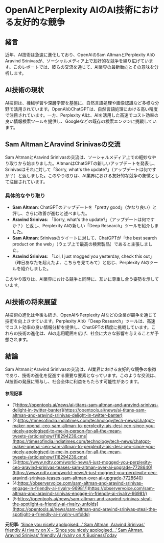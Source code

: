 # OpenAIとPerplexity AIのAI技術における友好的な競争

## 緒言

近年、AI技術は急速に進化しており、OpenAIのSam AltmanとPerplexity AIのAravind Srinivasが、ソーシャルメディア上で友好的な競争を繰り広げています。このレポートでは、彼らの交流を通じて、AI業界の最新動向とその意味を分析します。

## AI技術の現状

AI技術は、機械学習や深層学習を基盤に、自然言語処理や画像認識など多様な分野で活用されています。OpenAIのChatGPTは、自然言語処理における高い精度で注目されています。一方、Perplexity AIは、AIを活用した高速でコスト効率の良い情報検索ツールを提供し、Googleなどの既存の検索エンジンに挑戦しています。

## Sam AltmanとAravind Srinivasの交流

Sam AltmanとAravind Srinivasの交流は、ソーシャルメディア上での軽妙なやり取りから始まりました。AltmanはChatGPTの新しいアップデートを発表し、Srinivasはそれに対して「Sorry, what's the update?」（アップデートは何ですか？）と返しました。このやり取りは、AI業界における友好的な競争の象徴として注目されています。

### 具体的なやり取り

- **Sam Altman**: ChatGPTのアップデートを「pretty good」（かなり良い）と評し、さらに改善が進むと述べました。
- **Aravind Srinivas**: 「Sorry, what's the update?」（アップデートは何ですか？）と返し、Perplexity AIの新しい「Deep Research」ツールを紹介しました。
- **Sam Altman**: Srinivasのツイートに対して、ChatGPTが「the best search product on the web」（ウェブ上で最高の検索製品）であると主張しました。
- **Aravind Srinivas**: 「Lol, I just mogged you yesterday, check this out」（昨日あなたを超えたよ、こちらを見てみて）と応じ、Perplexity AIのツールを紹介しました。

このやり取りは、AI業界における競争と同時に、互いに尊重し合う姿勢を示しています。

## AI技術の将来展望

AI技術の進化は今後も続き、OpenAIやPerplexity AIなどの企業が競争を通じて技術を向上させています。Perplexity AIの「Deep Research」ツールは、高速でコスト効率の良い情報分析を提供し、ChatGPTの精度に挑戦しています。これらの技術の進化は、AIの応用範囲を広げ、社会に大きな影響を与えることが予想されます。

## 結論

Sam AltmanとAravind Srinivasの交流は、AI業界における友好的な競争の象徴であり、技術の進化を促進する重要な要素となっています。このような交流は、AI技術の発展に寄与し、社会全体に利益をもたらす可能性があります。

#### 参照記事
- [1:https://opentools.ai/news/ai-titans-sam-altman-and-aravind-srinivas-delight-in-twitter-banter](https://opentools.ai/news/ai-titans-sam-altman-and-aravind-srinivas-delight-in-twitter-banter)
- [2:https://timesofindia.indiatimes.com/technology/tech-news/chatgpt-maker-openai-ceo-sam-altman-to-perplexity-ais-desi-ceo-since-you-nicely-apologised-to-me-in-person-for-all-the-mean-tweets-/articleshow/118294236.cms](https://timesofindia.indiatimes.com/technology/tech-news/chatgpt-maker-openai-ceo-sam-altman-to-perplexity-ais-desi-ceo-since-you-nicely-apologised-to-me-in-person-for-all-the-mean-tweets-/articleshow/118294236.cms)
- [3:https://www.ndtv.com/world-news/i-just-mogged-you-perplexity-ceo-aravind-srinivas-teases-sam-altman-over-ai-upgrade-7728640](https://www.ndtv.com/world-news/i-just-mogged-you-perplexity-ceo-aravind-srinivas-teases-sam-altman-over-ai-upgrade-7728640)
- [4:https://observervoice.com/sam-altman-and-aravind-srinivas-engage-in-friendly-ai-rivalry-96981/](https://observervoice.com/sam-altman-and-aravind-srinivas-engage-in-friendly-ai-rivalry-96981/)
- [5:https://opentools.ai/news/sam-altman-and-aravind-srinivas-steal-the-spotlight-a-friendly-ai-rivalry-unfolds](https://opentools.ai/news/sam-altman-and-aravind-srinivas-steal-the-spotlight-a-friendly-ai-rivalry-unfolds)


**元記事:** [‘Since you nicely apologised…’ Sam Altman, Aravind Srinivas' friendly AI rivalry on X - ‘Since you nicely apologised…’ Sam Altman, Aravind Srinivas' friendly AI rivalry on X BusinessToday](https://www.businesstoday.in/technology/artificial-intelligence/story/since-you-nicely-apologised-sam-altman-aravind-srinivas-friendly-ai-rivalry-on-x-openai-perplexity-ai-chatgpt-deep-research-465362-2025-02-20)